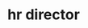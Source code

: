 ---
name: pat hays
title: hr director
quote: The sense of teamwork and family at Merritt is key to our success as a company. We aim to engage and motivate our staff and ensure each employee knows how vital their contribution is individually and to the entire Merritt process.
details: >-
  Patricia Hays is Merritt’s human resource manager and plays a critical role in
  maintaining and enhancing the organization’s team and structure. Pat has been
  with Merritt for three years and brings with her more than 25 years of
  experience as an HR professional.



  Pat oversees the planning, implementation and evaluation of employee relations,
  policies, programs and practices. Pat is responsible for the breadth of HR
  functions within Merritt including compliance, orientation programs, management
  training, interviews, hiring, exit practices, pay structure recommendations,
  benefits programs and day-to-day employee relations. She brings insight and
  understanding to her role and embraces the daily challenge of helping employees
  meet their personal and professional goals in the workplace.



  Pat is a member of the Society of Human Resource Management and Certified
  Professional Human Resources.
image: /uploads/staff-13.jpg
display_order: 14
_comments:
  image: file should be ~600px wide
lang: en
---